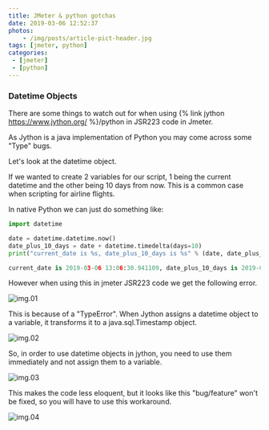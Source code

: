 ```yaml
---
title: JMeter & python gotchas
date: 2019-03-06 12:52:37
photos: 
	- /img/posts/article-pict-header.jpg
tags: [jmeter, python]
categories:
 - [jmeter]
 - [python]
---
```


### Datetime Objects

There are some things to watch out for when using  {% link jython https://www.jython.org/ %}/python in JSR223 code in Jmeter.

As Jython is a java implementation of Python you may come across some "Type" bugs.

Let's look at the datetime object.

If we wanted to create 2 variables for our script, 1 being the current datetime and the other being 10 days from now.
This is a common case when scripting for airline flights.

<!--more-->

In native Python we can just do something like:

```python
import datetime

date = datetime.datetime.now()
date_plus_10_days = date + datetime.timedelta(days=10)
print("current_date is %s, date_plus_10_days is %s" % (date, date_plus_10_days))

current_date is 2019-03-06 13:06:30.941109, date_plus_10_days is 2019-03-16 13:06:30.941109
```

However when using this in jmeter JSR223 code we get the following error.

![img.01](jython_gotchya_datetime_error.png)

This is because of a "TypeError". When Jython assigns a datetime object to a variable, it transforms it to a java.sql.Timestamp object.

![img.02](jython_datetime_java_type.png)

So, in order to use datetime objects in jython, you need to use them immediately and not assign them to a variable.

![img.03]( jython_datetime_oneliner_type.png)

This makes the code less eloquent, but it looks like this "bug/feature" won't be fixed, so you will have to use this workaround.

![img.04](jython_datetime_oneline_code_fix.png)


